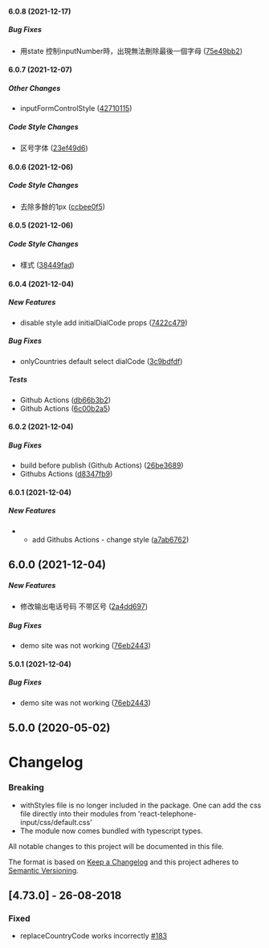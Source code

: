 #### 6.0.8 (2021-12-17)

##### Bug Fixes

*  用state 控制inputNumber時，出現無法刪除最後一個字母 ([75e49bb2](https://github.com/huangzonggui/react-telephone-input/commit/75e49bb2e2f23c4a208f307f9bd9e328ee77f6c2))

#### 6.0.7 (2021-12-07)

##### Other Changes

*  inputFormControlStyle ([42710115](https://github.com/huangzonggui/react-telephone-input/commit/42710115f66731ec77fce9eefba22cddb95ac66b))

##### Code Style Changes

*  区号字体 ([23ef49d6](https://github.com/huangzonggui/react-telephone-input/commit/23ef49d6d810f741d2b101a28aecba7eb85769de))

#### 6.0.6 (2021-12-06)

##### Code Style Changes

*  去除多餘的1px ([ccbee0f5](https://github.com/huangzonggui/react-telephone-input/commit/ccbee0f5159c2f9dec51d235e8ec98536a6d324c))

#### 6.0.5 (2021-12-06)

##### Code Style Changes

*  樣式 ([38449fad](https://github.com/huangzonggui/react-telephone-input/commit/38449fad1c83c3a74850e98a29ba6cd6f357515b))

#### 6.0.4 (2021-12-04)

##### New Features

*  disable style add initialDialCode props ([7422c479](https://github.com/huangzonggui/react-telephone-input/commit/7422c479798b9f5060d22908772ff36396bace17))

##### Bug Fixes

*  onlyCountries default select dialCode ([3c9bdfdf](https://github.com/huangzonggui/react-telephone-input/commit/3c9bdfdf8382f392b7c57ccee018a8d1552bebe2))

##### Tests

*  Github Actions ([db66b3b2](https://github.com/huangzonggui/react-telephone-input/commit/db66b3b23c3d22ef4c8fa9672bdb8be213af6dff))
*  Github Actions ([6c00b2a5](https://github.com/huangzonggui/react-telephone-input/commit/6c00b2a5a0f28988182920f8cd9381a5e6ba191e))

#### 6.0.2 (2021-12-04)

##### Bug Fixes

*  build before publish (Github Actions) ([26be3689](https://github.com/huangzonggui/react-telephone-input/commit/26be3689c477d3a4ca129476a79cd6feba270213))
*  Githubs Actions ([d8347fb9](https://github.com/huangzonggui/react-telephone-input/commit/d8347fb9bd855a45da84c4a1369ba05afe07ac2b))

#### 6.0.1 (2021-12-04)

##### New Features

*  - add Githubs Actions - change style ([a7ab6762](https://github.com/huangzonggui/react-telephone-input/commit/a7ab6762b551f65b7c659570f4f4fd76a9330153))

## 6.0.0 (2021-12-04)

##### New Features

*  修改输出电话号码 不带区号 ([2a4dd697](https://github.com/mukeshsoni/react-telephone-input/commit/2a4dd6975a987d2b5dc3cc9cd2456a44144f8e78))

##### Bug Fixes

*  demo site was not working ([76eb2443](https://github.com/mukeshsoni/react-telephone-input/commit/76eb2443b471791e685ddbd4eab4269feabe5009))

#### 5.0.1 (2021-12-04)

##### Bug Fixes

*  demo site was not working ([76eb2443](https://github.com/mukeshsoni/react-telephone-input/commit/76eb2443b471791e685ddbd4eab4269feabe5009))

## 5.0.0 (2020-05-02)

# Changelog

### Breaking 
- withStyles file is no longer included in the package. One can add the css file
  directly into their modules from 'react-telephone-input/css/default.css'
- The module now comes bundled with typescript types.

All notable changes to this project will be documented in this file.

The format is based on [Keep a Changelog](http://keepachangelog.com/en/1.0.0/)
and this project adheres to [Semantic Versioning](http://semver.org/spec/v2.0.0.html).

## [4.73.0] - 26-08-2018

### Fixed

- replaceCountryCode works incorrectly [#183](https://github.com/mukeshsoni/react-telephone-input/issues/183)

